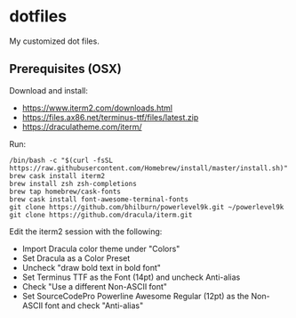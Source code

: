 # dotfiles
My customized dot files.

## Prerequisites (OSX)

Download and install: 
* https://www.iterm2.com/downloads.html
* https://files.ax86.net/terminus-ttf/files/latest.zip
* https://draculatheme.com/iterm/

Run:
```
/bin/bash -c "$(curl -fsSL https://raw.githubusercontent.com/Homebrew/install/master/install.sh)"
brew cask install iterm2
brew install zsh zsh-completions
brew tap homebrew/cask-fonts
brew cask install font-awesome-terminal-fonts
git clone https://github.com/bhilburn/powerlevel9k.git ~/powerlevel9k
git clone https://github.com/dracula/iterm.git
```

Edit the iterm2 session with the following:
* Import Dracula color theme under "Colors"
* Set Dracula as a Color Preset
* Uncheck "draw bold text in bold font"
* Set Terminus TTF as the Font (14pt) and uncheck Anti-alias
* Check "Use a different Non-ASCII font"
* Set SourceCodePro Powerline Awesome Regular (12pt) as the Non-ASCII font and check "Anti-alias"
